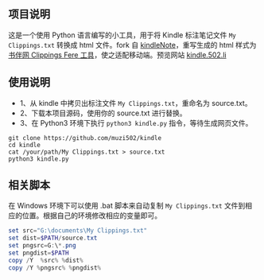 ## 项目说明

这是一个使用 Python 语言编写的小工具，用于将 Kindle 标注笔记文件 `My Clippings.txt` 转换成 html 文件。fork 自 [kindleNote](https://github.com/cyang812/kindleNote)，重写生成的 html 样式为 [书伴网 Clippings Fere 工具](https://bookfere.com/tools#ClippingsFere)，使之适配移动端。预览网站 [kindle.502.li](https://kindle.502.li)

## 使用说明

- 1、从 kindle 中拷贝出标注文件 `My Clippings.txt`，重命名为 source.txt。
- 2、下载本项目源码，使用你的 source.txt 进行替换。
- 3、在 Python3 环境下执行 `python3 kindle.py` 指令，等待生成网页文件。

```shell
git clone https://github.com/muzi502/kindle
cd kindle
cat /your/path/My Clippings.txt > source.txt
python3 kindle.py
```

## 相关脚本

在 Windows 环境下可以使用 .bat 脚本来自动复制 `My Clippings.txt` 文件到相应的位置。根据自己的环境修改相应的变量即可。

```powershell
set src="G:\documents\My Clippings.txt" 
set dist=$PATH/source.txt
set pngsrc=G:\*.png
set pngdist=$PATH
copy /Y  %src% %dist%
copy /Y %pngsrc% %pngdist%
```
